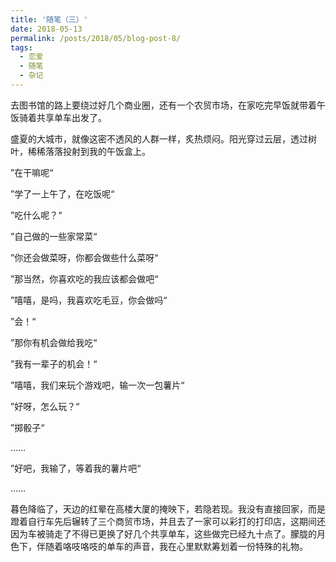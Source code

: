 ```yaml
---
title: '随笔（三）'
date: 2018-05-13
permalink: /posts/2018/05/blog-post-8/
tags:
  - 恋爱
  - 随笔
  - 杂记
---
```


去图书馆的路上要绕过好几个商业圈，还有一个农贸市场，在家吃完早饭就带着午饭骑着共享单车出发了。

盛夏的大城市，就像这密不透风的人群一样，炙热烦闷。阳光穿过云层，透过树叶，稀稀落落投射到我的午饭盒上。

”在干嘛呢“

”学了一上午了，在吃饭呢“

”吃什么呢？“

”自己做的一些家常菜“

”你还会做菜呀，你都会做些什么菜呀“

”那当然，你喜欢吃的我应该都会做吧“

”嘻嘻，是吗，我喜欢吃毛豆，你会做吗“

”会！“

”那你有机会做给我吃“

”我有一辈子的机会！“

”嘻嘻，我们来玩个游戏吧，输一次一包薯片“

”好呀，怎么玩？“

”掷骰子“

……

”好吧，我输了，等着我的薯片吧“

……

暮色降临了，天边的红晕在高楼大厦的掩映下，若隐若现。我没有直接回家，而是蹬着自行车先后辗转了三个商贸市场，并且去了一家可以彩打的打印店，这期间还因为车被骑走了不得已更换了好几个共享单车，这些做完已经九十点了。朦胧的月色下，伴随着咯吱咯吱的单车的声音，我在心里默默筹划着一份特殊的礼物。
